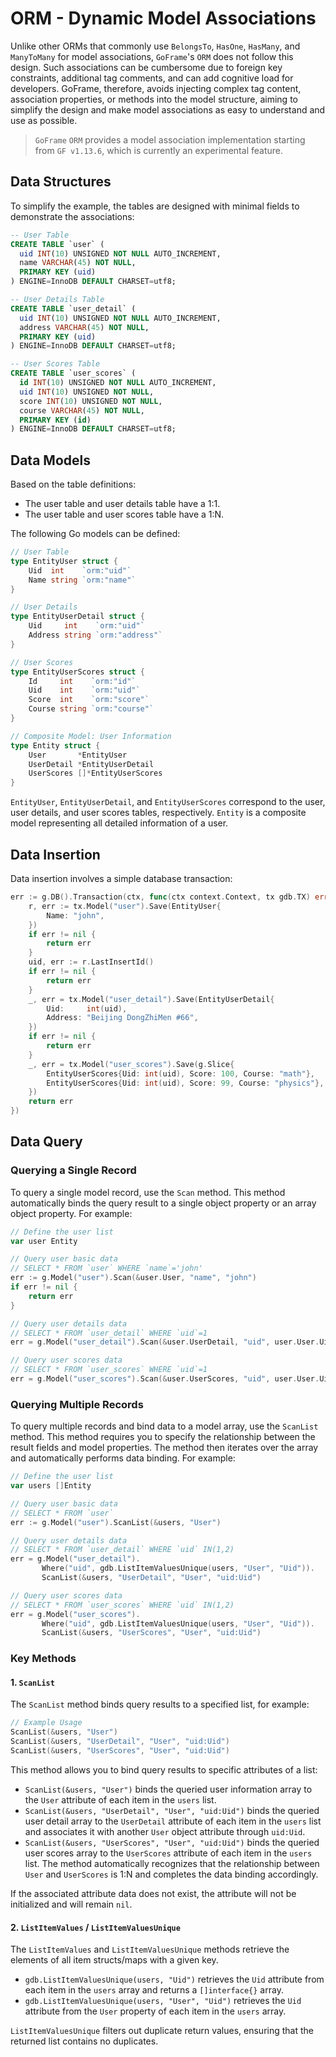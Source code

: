 # ORM - Dynamic Model Associations

Unlike other ORMs that commonly use `BelongsTo`, `HasOne`, `HasMany`, and `ManyToMany` for model associations, `GoFrame`'s `ORM` does not follow this design. Such associations can be cumbersome due to foreign key constraints, additional tag comments, and can add cognitive load for developers. GoFrame, therefore, avoids injecting complex tag content, association properties, or methods into the model structure, aiming to simplify the design and make model associations as easy to understand and use as possible.

> `GoFrame` `ORM` provides a model association implementation starting from `GF v1.13.6`, which is currently an experimental feature.

## Data Structures

To simplify the example, the tables are designed with minimal fields to demonstrate the associations:

```sql
-- User Table
CREATE TABLE `user` (
  uid INT(10) UNSIGNED NOT NULL AUTO_INCREMENT,
  name VARCHAR(45) NOT NULL,
  PRIMARY KEY (uid)
) ENGINE=InnoDB DEFAULT CHARSET=utf8;

-- User Details Table
CREATE TABLE `user_detail` (
  uid INT(10) UNSIGNED NOT NULL AUTO_INCREMENT,
  address VARCHAR(45) NOT NULL,
  PRIMARY KEY (uid)
) ENGINE=InnoDB DEFAULT CHARSET=utf8;

-- User Scores Table
CREATE TABLE `user_scores` (
  id INT(10) UNSIGNED NOT NULL AUTO_INCREMENT,
  uid INT(10) UNSIGNED NOT NULL,
  score INT(10) UNSIGNED NOT NULL,
  course VARCHAR(45) NOT NULL,
  PRIMARY KEY (id)
) ENGINE=InnoDB DEFAULT CHARSET=utf8;
```

## Data Models

Based on the table definitions:

- The user table and user details table have a 1:1.
- The user table and user scores table have a 1:N.

The following Go models can be defined:

```go
// User Table
type EntityUser struct {
    Uid  int    `orm:"uid"`
    Name string `orm:"name"`
}

// User Details
type EntityUserDetail struct {
    Uid     int    `orm:"uid"`
    Address string `orm:"address"`
}

// User Scores
type EntityUserScores struct {
    Id     int    `orm:"id"`
    Uid    int    `orm:"uid"`
    Score  int    `orm:"score"`
    Course string `orm:"course"`
}

// Composite Model: User Information
type Entity struct {
    User       *EntityUser
    UserDetail *EntityUserDetail
    UserScores []*EntityUserScores
}
```

`EntityUser`, `EntityUserDetail`, and `EntityUserScores` correspond to the user, user details, and user scores tables, respectively. `Entity` is a composite model representing all detailed information of a user.

## Data Insertion

Data insertion involves a simple database transaction:

```go
err := g.DB().Transaction(ctx, func(ctx context.Context, tx gdb.TX) error {
    r, err := tx.Model("user").Save(EntityUser{
        Name: "john",
    })
    if err != nil {
        return err
    }
    uid, err := r.LastInsertId()
    if err != nil {
        return err
    }
    _, err = tx.Model("user_detail").Save(EntityUserDetail{
        Uid:     int(uid),
        Address: "Beijing DongZhiMen #66",
    })
    if err != nil {
        return err
    }
    _, err = tx.Model("user_scores").Save(g.Slice{
        EntityUserScores{Uid: int(uid), Score: 100, Course: "math"},
        EntityUserScores{Uid: int(uid), Score: 99, Course: "physics"},
    })
    return err
})
```

## Data Query

### Querying a Single Record

To query a single model record, use the `Scan` method. This method automatically binds the query result to a single object property or an array object property. For example:

```go
// Define the user list
var user Entity

// Query user basic data
// SELECT * FROM `user` WHERE `name`='john'
err := g.Model("user").Scan(&user.User, "name", "john")
if err != nil {
    return err
}

// Query user details data
// SELECT * FROM `user_detail` WHERE `uid`=1
err = g.Model("user_detail").Scan(&user.UserDetail, "uid", user.User.Uid)

// Query user scores data
// SELECT * FROM `user_scores` WHERE `uid`=1
err = g.Model("user_scores").Scan(&user.UserScores, "uid", user.User.Uid)
```

### Querying Multiple Records

To query multiple records and bind data to a model array, use the `ScanList` method. This method requires you to specify the relationship between the result fields and model properties. The method then iterates over the array and automatically performs data binding. For example:

```go
// Define the user list
var users []Entity

// Query user basic data
// SELECT * FROM `user`
err := g.Model("user").ScanList(&users, "User")

// Query user details data
// SELECT * FROM `user_detail` WHERE `uid` IN(1,2)
err = g.Model("user_detail").
       Where("uid", gdb.ListItemValuesUnique(users, "User", "Uid")).
       ScanList(&users, "UserDetail", "User", "uid:Uid")

// Query user scores data
// SELECT * FROM `user_scores` WHERE `uid` IN(1,2)
err = g.Model("user_scores").
       Where("uid", gdb.ListItemValuesUnique(users, "User", "Uid")).
       ScanList(&users, "UserScores", "User", "uid:Uid")
```

### Key Methods

#### 1. `ScanList`

The `ScanList` method binds query results to a specified list, for example:

```go
// Example Usage
ScanList(&users, "User")
ScanList(&users, "UserDetail", "User", "uid:Uid")
ScanList(&users, "UserScores", "User", "uid:Uid")
```

This method allows you to bind query results to specific attributes of a list:

- `ScanList(&users, "User")` binds the queried user information array to the `User` attribute of each item in the `users` list.
- `ScanList(&users, "UserDetail", "User", "uid:Uid")` binds the queried user detail array to the `UserDetail` attribute of each item in the `users` list and associates it with another `User` object attribute through `uid:Uid`.
- `ScanList(&users, "UserScores", "User", "uid:Uid")` binds the queried user scores array to the `UserScores` attribute of each item in the `users` list. The method automatically recognizes that the relationship between `User` and `UserScores` is 1:N and completes the data binding accordingly.

If the associated attribute data does not exist, the attribute will not be initialized and will remain `nil`.

#### 2. `ListItemValues` / `ListItemValuesUnique`

The `ListItemValues` and `ListItemValuesUnique` methods retrieve the elements of all item structs/maps with a given key.

- `gdb.ListItemValuesUnique(users, "Uid")` retrieves the `Uid` attribute from each item in the `users` array and returns a `[]interface{}` array.
- `gdb.ListItemValuesUnique(users, "User", "Uid")` retrieves the `Uid` attribute from the `User` property of each item in the `users` array.

`ListItemValuesUnique` filters out duplicate return values, ensuring that the returned list contains no duplicates.
